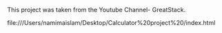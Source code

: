 This project was taken from the Youtube Channel- GreatStack.

file:///Users/namimaislam/Desktop/Calculator%20project%20/index.html
